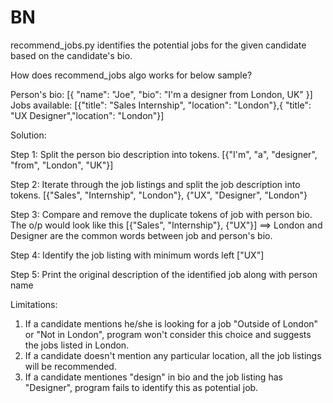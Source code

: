 # BN

recommend_jobs.py identifies the potential jobs for the given candidate based on the candidate's bio.

How does recommend_jobs algo works for below sample?

Person's bio:   [{ "name": "Joe", "bio": "I'm a designer from London, UK" }]
Jobs available: [{"title": "Sales Internship", "location": "London"},{ "title": "UX Designer","location": "London"}]

Solution:

Step 1: Split the person bio description into tokens.
  [{"I'm", "a", "designer", "from", "London", "UK"}]

Step 2: Iterate through the job listings and split the job description into tokens.
  [{"Sales", "Internship", "London"}, {"UX", "Designer", "London"}

Step 3: Compare and remove the duplicate tokens of job with person bio. The o/p would look like this
  [{"Sales", "Internship"}, {"UX"}] ==> London and Designer are the common words between job and person's bio.

Step 4: Identify the job listing with minimum words left
    ["UX"]

Step 5: Print the original description of the identified job along with person name

Limitations:
1. If a candidate mentions he/she is looking for a job "Outside of London" or "Not in London", program won't consider this choice and suggests the jobs listed in London.
2. If a candidate doesn't mention any particular location, all the job listings will be recommended.
3. If a candidate mentiones "design" in bio and the job listing has "Designer", program fails to identify this as potential job.
   
  

  



